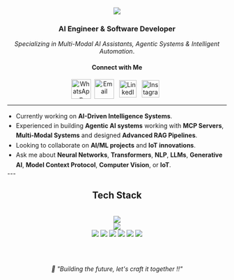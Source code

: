 
<h1 align="center">
  <a href="https://git.io/typing-svg">
    <img src="https://readme-typing-svg.herokuapp.com/?font=Righteous&size=35&center=true&vCenter=true&width=600&height=70&duration=4000&lines=console.log('Hi+there+!!!');const+developer+=+'Sharan+Kumar+R';while(coding)+{+create()+}" />
  </a>
</h1>


<div align="center">

### AI Engineer & Software Developer
*Specializing in Multi-Modal AI Assistants, Agentic Systems & Intelligent Automation*.

</div>
<h4 align="center">Connect with Me</h4>
<p align="center">
  <a title="WhatsApp" href="https://wa.me/9344780554" target="_blank"><img align="center" src="https://upload.wikimedia.org/wikipedia/commons/6/6b/WhatsApp.svg" alt="WhatsApp" height="45" width="45" /></a>&nbsp;
  <a title="Email" href="mailto:sharankumarjl723@gmail.com" target="_blank"><img align="center" src="https://skillicons.dev/icons?i=gmail" alt="Email" height="45" width="45" /></a>
  &nbsp;
  <a title="LinkedIn" href="https://www.linkedin.com/in/sharan-kumar-r-1ba00124b/" target="_blank"><img align="center" src="https://skillicons.dev/icons?i=linkedin" alt="LinkedIn" height="40" width="40" /></a>
  &nbsp;
    <a title="Instagram" href="https://www.instagram.com/_sharan._.kumar_/" target="_blank"><img align="center" src="https://skillicons.dev/icons?i=instagram" alt="Instagram" height="40" width="40" /></a>
  &nbsp;


---
<ul style="max-width: 600px; margin: auto; padding-left: 20px; line-height: 1.6;">
  <li>Currently working on <b>AI-Driven Intelligence Systems</b>.</li>
  <li>Experienced in building <b>Agentic AI systems</b> working with <b>MCP Servers</b>, <b>Multi-Modal Systems</b> and designed <b>Advanced RAG Pipelines</b>.</li>
  <li>Looking to collaborate on <b>AI/ML projects</b> and <b>IoT innovations</b>.</li>
  <li>Ask me about <b>Neural Networks</b>, <b>Transformers</b>, <b>NLP</b>, <b>LLMs</b>, <b>Generative AI</b>, <b>Model Context Protocol</b>, <b>Computer Vision</b>, or <b>IoT</b>.</li>
</ul>
---

<h2 align="center"> Tech Stack </h2>
<br/>
<div align="center">
    <img src="https://skillicons.dev/icons?i=python,java,javascript,nodejs,expressjs,flask,fastapi,sqlite,git,opencv,arduino" /><br>
    <img src="https://skillicons.dev/icons?i=tensorflow,scikitlearn,matlab,html,css,react,github,vscode,raspberrypi,pytorch,postman" /><br>
    <img src="https://img.shields.io/badge/LangChain-1C3C3C?style=for-the-badge&logo=langchain&logoColor=white" />
    <img src="https://img.shields.io/badge/OpenAI-412991?style=for-the-badge&logo=openai&logoColor=white" />
    <img src="https://img.shields.io/badge/Groq-FF6600?style=for-the-badge&logo=groq&logoColor=white" />
    <img src="https://img.shields.io/badge/Llama-8B2635?style=for-the-badge&logo=meta&logoColor=white" />
    <img src="https://img.shields.io/badge/ChromaDB-FF6B6B?style=for-the-badge" />
    <img src="https://img.shields.io/badge/Twilio-F22F46?style=for-the-badge&logo=twilio&logoColor=white" />
</div>


<br/><br/>
<div align="center">
  <em>💭 "Building the future, let's craft it together !!"</em> 
</div>
